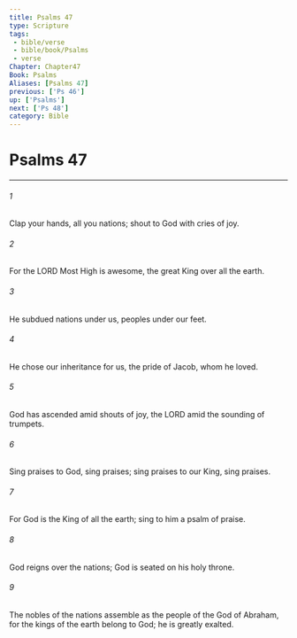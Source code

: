 ```yaml
---
title: Psalms 47
type: Scripture
tags:
 - bible/verse
 - bible/book/Psalms
 - verse
Chapter: Chapter47
Book: Psalms
Aliases: [Psalms 47]
previous: ['Ps 46']
up: ['Psalms']
next: ['Ps 48']
category: Bible
---
```

# Psalms 47

***


###### 1 
Clap your hands, all you nations; shout to God with cries of joy. 

###### 2 
For the LORD Most High is awesome, the great King over all the earth. 

###### 3 
He subdued nations under us, peoples under our feet. 

###### 4 
He chose our inheritance for us, the pride of Jacob, whom he loved. 

###### 5 
God has ascended amid shouts of joy, the LORD amid the sounding of trumpets. 

###### 6 
Sing praises to God, sing praises; sing praises to our King, sing praises. 

###### 7 
For God is the King of all the earth; sing to him a psalm of praise. 

###### 8 
God reigns over the nations; God is seated on his holy throne. 

###### 9 
The nobles of the nations assemble as the people of the God of Abraham, for the kings of the earth belong to God; he is greatly exalted. 
